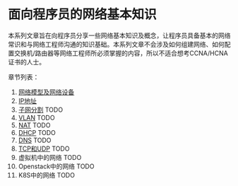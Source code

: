 # 面向程序员的网络基本知识

本系列文章旨在向程序员分享一些网络基本知识及概念，让程序员具备基本的网络常识和与网络工程师沟通的知识基础。本系列文章不会涉及如何组建网络、如何配置交换机/路由器等网络工程师所必须掌握的内容，所以不适合想考CCNA/HCNA证书的人士。

章节列表：

1. [网络模型及网络设备][network-model-and-devices]
1. [IP地址][ip-address]
1. [子网分割][subnetting] TODO
1. [VLAN][vlan] TODO
1. [NAT][nat] TODO
1. [DHCP][dhcp] TODO
1. [DNS][dns] TODO
1. [TCP和UDP][tcp-udp] TODO
1. 虚拟机中的网络 TODO
1. Openstack中的网络 TODO
1. K8S中的网络 TODO

[network-model-and-devices]: network-model-and-devices.md
[ip-address]: ip-address.md
[subnetting]: subnetting.md
[vlan]: vlan.md
[nat]: nat.md
[dhcp]: dhcp.md
[dns]: dns.md
[tcp-udp]: tcp-udp.md